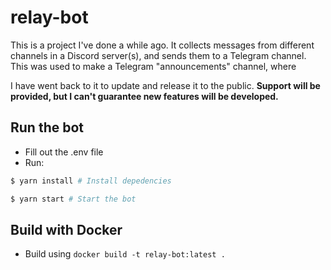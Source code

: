 # relay-bot

This is a project I've done a while ago. It collects messages from different channels in a Discord server(s), and sends them to a Telegram channel. This was used to make a Telegram "announcements" channel, where

I have went back to it to update and release it to the public. **Support will be provided, but I can't guarantee new features will be developed.**

## Run the bot

- Fill out the .env file
- Run:

```bash
$ yarn install # Install depedencies

$ yarn start # Start the bot
```

## Build with Docker

- Build using `docker build -t relay-bot:latest .`
